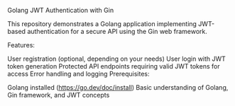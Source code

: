 Golang JWT Authentication with Gin

This repository demonstrates a Golang application implementing JWT-based authentication for a secure API using the Gin web framework.

Features:

User registration (optional, depending on your needs)
User login with JWT token generation
Protected API endpoints requiring valid JWT tokens for access
Error handling and logging
Prerequisites:

Golang installed (https://go.dev/doc/install)
Basic understanding of Golang, Gin framework, and JWT concepts
